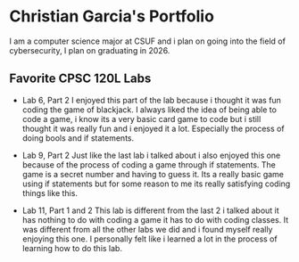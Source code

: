 
# Christian Garcia's Portfolio


I am a computer science major at CSUF and i plan on going into the field of cybersecurity, I plan on graduating in 2026.


## Favorite CPSC 120L Labs


* Lab 6, Part 2
 I enjoyed this part of the lab because i thought it was fun coding the game of blackjack. I always liked the idea of being able to code a game, i know its a very basic card game to code but i still thought it was really fun and i enjoyed it a lot. Especially the process of doing bools and if statements.


* Lab 9, Part 2
 Just like the last lab i talked about i also enjoyed this one because of the process of coding a game through if statements. The game is a secret number and having to guess it. Its a really basic game using if statements but for some reason to me its really satisfying coding things like this.


* Lab 11, Part 1 and 2
 This lab is different from the last 2 i talked about it has nothing to do with coding a game it has to do with coding classes. It was different from all the other labs we did and i found myself really enjoying this one. I personally felt like i learned a lot in the process of learning how to do this lab.





